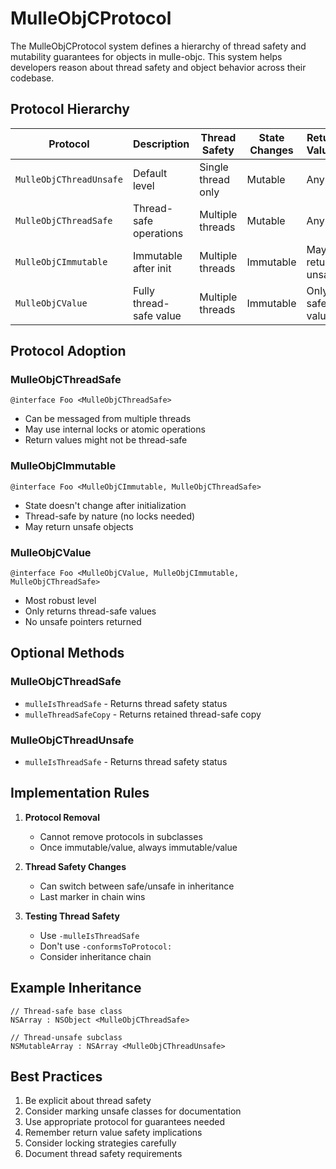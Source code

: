 # MulleObjCProtocol

The MulleObjCProtocol system defines a hierarchy of thread safety and mutability guarantees for objects in mulle-objc. This system helps developers reason about thread safety and object behavior across their codebase.

## Protocol Hierarchy

| Protocol | Description | Thread Safety | State Changes | Return Values |
|----------|-------------|---------------|---------------|---------------|
| `MulleObjCThreadUnsafe` | Default level | Single thread only | Mutable | Any |
| `MulleObjCThreadSafe` | Thread-safe operations | Multiple threads | Mutable | Any |
| `MulleObjCImmutable` | Immutable after init | Multiple threads | Immutable | May return unsafe |
| `MulleObjCValue` | Fully thread-safe value | Multiple threads | Immutable | Only safe values |

## Protocol Adoption

### MulleObjCThreadSafe
```objc
@interface Foo <MulleObjCThreadSafe>
```
* Can be messaged from multiple threads
* May use internal locks or atomic operations
* Return values might not be thread-safe

### MulleObjCImmutable
```objc
@interface Foo <MulleObjCImmutable, MulleObjCThreadSafe>
```
* State doesn't change after initialization
* Thread-safe by nature (no locks needed)
* May return unsafe objects

### MulleObjCValue
```objc
@interface Foo <MulleObjCValue, MulleObjCImmutable, MulleObjCThreadSafe>
```
* Most robust level
* Only returns thread-safe values
* No unsafe pointers returned

## Optional Methods

### MulleObjCThreadSafe
* `mulleIsThreadSafe` - Returns thread safety status
* `mulleThreadSafeCopy` - Returns retained thread-safe copy

### MulleObjCThreadUnsafe
* `mulleIsThreadSafe` - Returns thread safety status

## Implementation Rules

1. **Protocol Removal**
   * Cannot remove protocols in subclasses
   * Once immutable/value, always immutable/value

2. **Thread Safety Changes**
   * Can switch between safe/unsafe in inheritance
   * Last marker in chain wins

3. **Testing Thread Safety**
   * Use `-mulleIsThreadSafe`
   * Don't use `-conformsToProtocol:`
   * Consider inheritance chain

## Example Inheritance

```objc
// Thread-safe base class
NSArray : NSObject <MulleObjCThreadSafe>

// Thread-unsafe subclass
NSMutableArray : NSArray <MulleObjCThreadUnsafe>
```

## Best Practices

1. Be explicit about thread safety
2. Consider marking unsafe classes for documentation
3. Use appropriate protocol for guarantees needed
4. Remember return value safety implications
5. Consider locking strategies carefully
6. Document thread safety requirements
